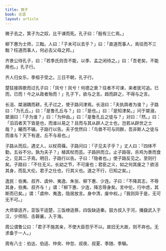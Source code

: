 ```yaml
---
title: 微子
book: 论语
layout: article
---
```


微子去之，箕子为之奴，比干谏而死。孔子曰：「殷有三仁焉。」

柳下惠为士师，三黜。人曰：「子未可以去乎？」曰：「直道而事人，焉往而不三黜？枉道而事人，何必去父母之邦。」

齐景公待孔子，曰：「若季氏则吾不能，以季、孟之闲待之。」曰：「吾老矣，不能用也。」孔子行。

齐人归女乐，季桓子受之。三日不朝，孔子行。

楚狂接舆歌而过孔子曰：「凤兮！凤兮！何德之衰？往者不可谏，来者犹可追。已而，已而！今之从政者殆而！」孔子下，欲与之言。趋而辟之，不得与之言。

长沮、桀溺耦而耕，孔子过之，使子路问津焉。长沮曰：「夫执舆者为谁？」子路曰：「为孔丘。」曰：「是鲁孔丘与？」曰：「是也。」曰：「是知津矣。」问于桀溺，桀溺曰：「子为谁？」曰：「为仲由。」曰：「是鲁孔丘之徒与？」对曰：「然。」曰：「滔滔者天下皆是也，而谁以易之？且而与其从辟人之士也，岂若从辟世之士哉？」耰而不辍。子路行以告。夫子怃然曰：「鸟兽不可与同群，吾非斯人之徒与而谁与？天下有道，丘不与易也。」

子路从而后，遇丈人，以杖荷蓧。子路问曰：「子见夫子乎？」丈人曰：「四体不勤，五谷不分。孰为夫子？」植其杖而芸。子路拱而立。止子路宿，杀鸡为黍而食之，见其二子焉。明日，子路行以告。子曰：「隐者也。」使子路反见之。至则行矣。子路曰：「不仕无义。长幼之节，不可废也；君臣之义，如之何其废之？欲洁其身，而乱大伦。君子之仕也，行其义也。道之不行，已知之矣。」

逸民：伯夷、叔齐、虞仲、夷逸、朱张、柳下惠、少连。子曰：「不降其志，不辱其身，伯夷、叔齐与！」谓：「柳下惠、少连，降志辱身矣。言中伦，行中虑，其斯而已矣。」谓：「虞仲、夷逸，隐居放言。身中清，废中权。」「我则异于是，无可无不可。」

大师挚适齐，亚饭干适楚，三饭缭适蔡，四饭缺适秦。鼓方叔入于河，播鼗武入于汉，少师阳、击磬襄，入于海。

周公谓鲁公曰：「君子不施其亲，不使大臣怨乎不以。故旧无大故，则不弃也。无求备于一人。」

周有八士：伯达、伯适、仲突、仲忽、叔夜、叔夏、季随、季騧。

